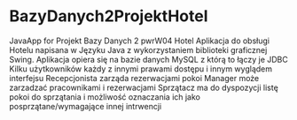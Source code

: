 # BazyDanych2ProjektHotel
JavaApp for Projekt Bazy Danych 2 pwrW04 Hotel
Aplikacja do obsługi Hotelu napisana w Języku Java z wykorzystaniem biblioteki graficznej Swing. Aplikacja opiera się na bazie danych MySQL z którą to łączy je JDBC
Kilku użytkowników każdy z innymi prawami dostępu i innym wyglądem interfejsu
Recepcjonista zarząda rezerwacjami pokoi
Manager może zarzadzać pracownikami i rezerwacjami
Sprzątacz ma do dyspozycji listę pokoi do sprzątania i możliwość oznaczania ich jako posprzątane/wymagające innej intrwencji
